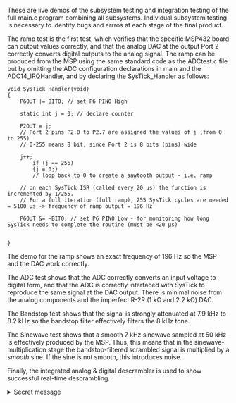 These are live demos of the subsystem testing and integration testing of the full main.c program combining all subsystems. Individual subsystem testing is necessary to identify bugs and errros at each stage of the final product.

The ramp test is the first test, which verifies that the specific MSP432 board can output values correctly, and that the analog DAC at the output Port 2 correctly converts digital outputs to the analog signal. The ramp can be produced from the MSP using the same standard code as the ADCtest.c file but by omitting the ADC configuration declarations in main and the ADC14_IRQHandler, and by declaring the SysTick_Handler as follows:
```
void SysTick_Handler(void)
{
    P6OUT |= BIT0; // set P6 PIN0 High

    static int j = 0; // declare counter

    P2OUT = j;
    // Port 2 pins P2.0 to P2.7 are assigned the values of j (from 0 to 255)
    // 0-255 means 8 bit, since Port 2 is 8 bits (pins) wide

    j++;
        if (j == 256)
        {j = 0;}
        // loop back to 0 to create a sawtooth output - i.e. ramp

    // on each SysTick ISR (called every 20 μs) the function is incremented by 1/255.
    // For a full iteration (full ramp), 255 SysTick cycles are needed = 5100 μs -> frequency of ramp output = 196 Hz

    P6OUT &= ~BIT0; // set P6 PIN0 Low - for monitoring how long SysTick needs to complete the routine (must be <20 μs)


}
```
The demo for the ramp shows an exact frequency of 196 Hz so the MSP and the DAC work correctly.

The ADC test shows that the ADC correctly converts an input voltage to digital form, and that the ADC is correctly interfaced with SysTick to reproduce the same signal at the DAC output. There is minimal noise from the analog components and the imperfect R-2R (1 kΩ and 2.2 kΩ) DAC.

The Bandstop test shows that the signal is strongly attenuated at 7.9 kHz to 8.2 kHz so the bandstop filter effectively filters the 8 kHz tone.

The Sinewave test shows that a smooth 7 kHz sinewave sampled at 50 kHz is effectively produced by the MSP. Thus, this means that in the sinewave-multiplication stage the bandstop-filtered scrambled signal is multiplied by a *smooth* sine. If the sine is not smooth, this introduces noise.

Finally, the integrated analog & digital descrambler is used to show successful real-time descrambling.

<details>
  <summary>Secret message</summary>
  
  "You're only supposed to blow the bloody doors off!" - from The Italian Job
  
</details>
